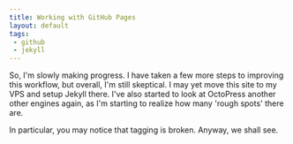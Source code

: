 ```yaml
---
title: Working with GitHub Pages
layout: default
tags:
 - github
 - jekyll
---
```


So, I'm slowly making progress. I have taken a few more steps to improving this
workflow, but overall, I'm still skeptical. I may yet move this site to my VPS
and setup Jekyll there. I've also started to look at OctoPress another other
engines again, as I'm starting to realize how many 'rough spots' there are.

In particular, you may notice that tagging is broken. Anyway, we shall see.
